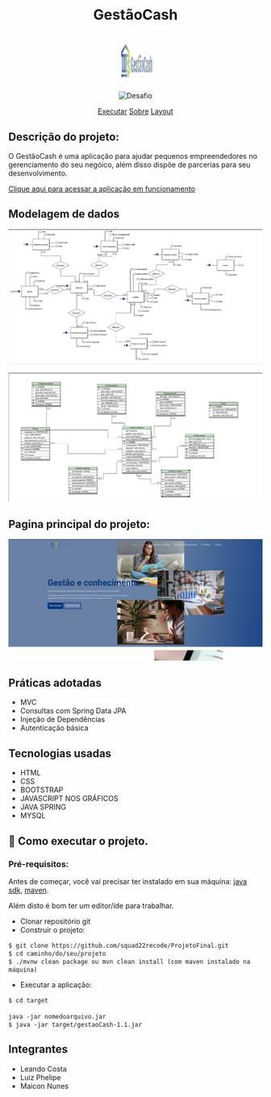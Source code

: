 <h1 align="center"> GestãoCash </H1>

<h1 align="center">
        <img src="https://raw.githubusercontent.com/squad22recode/gestaocash_imagens/main/images/logo.png" width="70px" height="70px" />
</h1>


<p align="center">
 <img src="https://img.shields.io/static/v1?label=Tipo&message=Desafio&color=8257E5&labelColor=000000" alt="Desafio" />
</p>

<p align="center">
 <a href="#-about">Executar</a> 
 <a href="#-Features">Sobre</a> 
 <a href="#-layout">Layout</a> 
</p>

## Descrição do projeto:

O GestãoCash é uma aplicação para ajudar pequenos empreendedores no gerenciamento do seu negóico, além disso dispõe de parcerias para seu desenvolvimento.

[Clique aqui para acessar a aplicação em funcionamento](https://projeto-final-ochre.vercel.app/)

## Modelagem de dados

![Modelo conceitual](https://raw.githubusercontent.com/squad22recode/gestaocash_imagens/main/images/conceitual.png)

![Modelo Lógico](https://raw.githubusercontent.com/squad22recode/gestaocash_imagens/main/images/logico.png)

## Pagina principal do projeto:

![Home ](https://raw.githubusercontent.com/squad22recode/gestaocash_imagens/main/images/home.png)


## Práticas adotadas

- MVC
- Consultas com Spring Data JPA
- Injeção de Dependências
- Autenticação básica

## Tecnologias usadas

-   HTML
-   CSS
-   BOOTSTRAP
-   JAVASCRIPT NOS GRÁFICOS
-   JAVA SPRING
-   MYSQL

## 🚀 Como executar o projeto.

### Pré-requisitos:

Antes de começar, você vai precisar ter instalado em sua máquina: [java sdk](), [maven](). 

Além disto é bom ter um editor/ide para trabalhar.

- Clonar repositório git
- Construir o projeto:
  
```
$ git clone https://github.com/squad22recode/ProjetoFinal.git
$ cd caminho/do/seu/projeto
$ ./mvnw clean package ou mvn clean install (com maven instalado na máquina)

```
- Executar a aplicação:
  
```
$ cd target

java -jar nomedoarquivo.jar
$ java -jar target/gestaoCash-1.1.jar
```

## Integrantes

-   Leando Costa
-   Luiz Phelipe
-   Maicon Nunes
